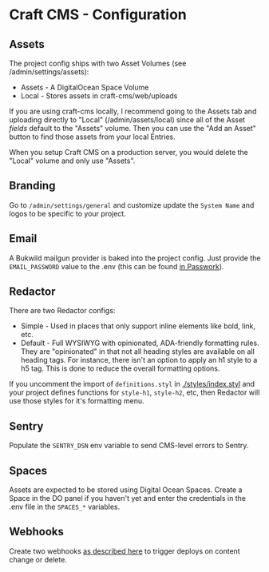 # Craft CMS - Configuration

## Assets

The project config ships with two Asset Volumes (see /admin/settings/assets):

- Assets - A DigitalOcean Space Volume
- Local - Stores assets in craft-cms/web/uploads

If you are using craft-cms locally, I recommend going to the Assets tab and uploading directly to "Local" (/admin/assets/local) since all of the Asset _fields_ default to the "Assets" volume.  Then you can use the "Add an Asset" button to find those assets from your local Entries.

When you setup Craft CMS on a production server, you would delete the "Local" volume and only use "Assets".

## Branding

Go to `/admin/settings/general` and customize update the `System Name` and logos to be specific to your project.

## Email

A Bukwild mailgun provider is baked into the project config.  Just provide the `EMAIL_PASSWORD` value to the .env (this can be found [in Passwork](https://passwork.me/#!/p/60a68d7715aaca7283342a7e)).

## Redactor

There are two Redactor configs:

- Simple - Used in places that only support inline elements like bold, link, etc.
- Default - Full WYSIWYG with opinionated, ADA-friendly formatting rules.  They are "opinionated" in that not all heading styles are available on all heading tags.  For instance, there isn't an option to apply an h1 style to a h5 tag.  This is done to reduce the overall formatting options.

If you uncomment the import of `definitions.styl` in [./styles/index.styl](./styles/index.styl) and your project defines functions for `style-h1`, `style-h2`, etc, then Redactor will use those styles for it's formatting menu.

## Sentry

Populate the `SENTRY_DSN` env variable to send CMS-level errors to Sentry.

## Spaces

Assets are expected to be stored using Digital Ocean Spaces.  Create a Space in the DO panel if you haven't yet and enter the credentials in the .env file in the `SPACES_*` variables.

## Webhooks

Create two webhooks [as described here](./webhooks.md) to trigger deploys on content change or delete.
